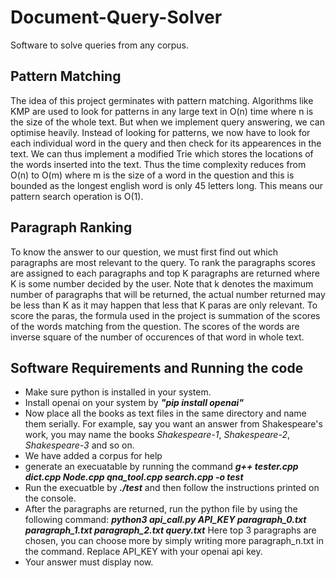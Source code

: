 # Document-Query-Solver
Software to solve queries from any corpus.
<h2>Pattern Matching</h2>
The idea of this project germinates with pattern matching. Algorithms like KMP are used to look for patterns in any large text in O(n) time where n is the size of the whole text. But when we implement query answering, we can optimise heavily. Instead of looking for patterns, we now have to look for each individual word in the query and then check for its appearences in the text. We can thus implement a modified Trie which stores the locations of the words inserted into the text. Thus the time complexity reduces from O(n) to O(m) where m is the size of a word in the question and this is bounded as the longest english word is only 45 letters long. This means our pattern search operation is O(1).
<h2>Paragraph Ranking</h2>
To know the answer to our question, we must first find out which paragraphs are most relevant to the query. To rank the paragraphs scores are assigned to each paragraphs and top K paragraphs are returned where K is some number decided by the user. Note that k denotes the maximum number of paragraphs that will be returned, the actual number returned may be less than K as it may happen that less that K paras are only relevant. To score the paras, the formula used in the project is summation of the scores of the words matching from the question. The scores of the words are inverse square of the number of occurences of that word in whole text.
<h2>Software Requirements and Running the code</h2>
<ul>
  <li>Make sure python is installed in your system.</li>
  <li>Install openai on your system by <strong><em>"pip install openai"</em></strong></li>
  <li>Now place all the books as text files in the same directory and name them serially. For example, say you want an answer from Shakespeare's work, you may name the books <em>Shakespeare-1</em>, <em>Shakespeare-2</em>, <em>Shakespeare-3</em> and so on.</li>
  <li>We have added a corpus for help</li>
  <li>generate an execuatable by running the command <strong><em>g++ tester.cpp dict.cpp Node.cpp qna_tool.cpp search.cpp -o test</em></strong></li>
  <li>Run the execuatble by <strong><em>./test</em></strong> and then follow the instructions printed on the console.</li>
  <li>After the paragraphs are returned, run the python file by using the following command: <strong><em>python3 api_call.py API_KEY paragraph_0.txt paragraph_1.txt paragraph_2.txt query.txt</em></strong> Here top 3 paragraphs are chosen, you can choose more by simply writing more paragraph_n.txt in the command. Replace API_KEY with your openai api key.</li>
  <li>Your answer must display now.</li>
</ul>
